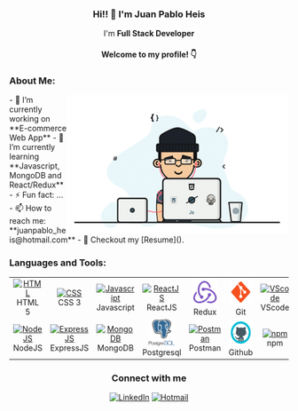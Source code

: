 
<p align="center" width="300">
   <!-- <img align="center" width="200" src="" /> -->
   <h3 align="center">Hi!! 👋 I'm Juan Pablo Heis</h3>
    <p align="center">I'm <strong>Full Stack Developer</strong></p>
    <h4 align="center">Welcome to my profile! 👇</h4>
</p>

<p align="center">

<h3>About Me: </h3>

<img align="right" height="250" width="400" alt="Mehedi Islam Ripon" src="https://github.com/juanpabloheis/juanpabloheis/blob/main/img/dev.gif" />
<!-- src="https://raw.githubusercontent.com/MehedilslamRipon/MehedilslamRipon/main/img/MehediIslamRipon.gif"  -->
- 🚀 I’m currently working on **E-commerce Web App**
- 🚀 I’m currently learning **Javascript, MongoDB and React/Redux**
- ⚡ Fun fact: ... 
- 📫 How to reach me: **juanpablo_heis@hotmail.com**
- 📝 Checkout my [Resume]().

<h3>Languages and Tools: </h3>

<table align="center">
  <tr>
    <td align="center" width="96">
      <a href="#">
        <img src="https://upload.wikimedia.org/wikipedia/commons/6/61/HTML5_logo_and_wordmark.svg" width="48" height="48" alt="HTML" />
      </a>
      <br>HTML 5
    </td>
    <td align="center" width="96">
      <a href="#">
        <img src="https://upload.wikimedia.org/wikipedia/commons/d/d5/CSS3_logo_and_wordmark.svg" width="48" height="48" alt="CSS" />
      </a>
      <br>CSS 3
    </td>
    <td align="center" width="96">
      <a href="#">
        <img src="https://upload.wikimedia.org/wikipedia/commons/9/99/Unofficial_JavaScript_logo_2.svg" width="48" height="48" alt="Javascript" />
      </a>
      <br>Javascript
    </td>
    <td align="center" width="96">
      <a href="#">
        <img src="https://www.vectorlogo.zone/logos/reactjs/reactjs-icon.svg" width="48" height="48" alt="ReactJS" />
      </a>
      <br>ReactJS
    </td>
    <td align="center" width="96">
      <a href="#">
        <img src="https://raw.githubusercontent.com/sachinverma53121/sachinverma53121/master/icons/redux.png" width="48" height="48" alt="Redux" />
      </a>
      <br>Redux
    </td>
    <td align="center" width="96">
      <a href="#">
        <img src="https://raw.githubusercontent.com/sachinverma53121/sachinverma53121/master/icons/git.png" width="48" height="48" alt="Git" />
      </a>
      <br>Git
    </td>
    <td align="center"  width="96">
      <a href="#">
        <img src="https://upload.wikimedia.org/wikipedia/commons/9/9a/Visual_Studio_Code_1.35_icon.svg" width="48" height="48" alt="VScode" />
      </a>
      <br>VScode
    </td>
  </tr>
  <tr align="center">
    <td align="center" width="96">
      <a href="#">
        <img src="https://upload.wikimedia.org/wikipedia/commons/d/d9/Node.js_logo.svg" width="48" height="48" alt="NodeJS" />
      </a>
      <br>NodeJS
    </td>
    <td align="center" width="96"> 
      <a href="#" >
        <img src="https://www.vectorlogo.zone/logos/expressjs/expressjs-icon.svg" width="48" height="48" alt="ExpressJS" />
      </a>
      <br>ExpressJS
    </td>
    <td align="center" width="96">
      <a href="#">
        <img src="https://www.vectorlogo.zone/logos/mongodb/mongodb-icon.svg" width="48" height="48" alt="MongoDB" />
      </a>
      <br>MongoDB
    </td>
    <td align="center" width="96">
      <a href="#">
        <img src="https://raw.githubusercontent.com/sachinverma53121/sachinverma53121/master/icons/psql.png" width="48" height="48" alt="Postgresql" />
      </a>
      <br>Postgresql
    </td>
    <td align="center" width="96">
      <a href="#">
        <img src="https://www.vectorlogo.zone/logos/getpostman/getpostman-icon.svg" width="48" height="48" alt="Postman" />
      </a>
      <br>Postman
    </td>
    <td align="center"  width="96">
      <a href="#">
        <img src="https://raw.githubusercontent.com/sachinverma53121/sachinverma53121/master/icons/github.png" width="48" height="48" alt="Github" />
      </a>
      <br>Github
    </td>
    <td align="center"  width="96">
      <a href="#">
        <img src="https://upload.wikimedia.org/wikipedia/commons/d/db/Npm-logo.svg" width="48" height="48" alt="npm" />
      </a>
      <br>npm
    </td>
  </tr>
</table>


<div align="center">
<h3> Connect with me<a href="https://gifyu.com/image/Zy2f"></h3> 
<p align="center">
    <a href="https://www.linkedin.com/in/juanpabloheis/" target="_blank"><img alt="LinkedIn" width="25px" src="https://github.com/TheDudeThatCode/TheDudeThatCode/blob/master/Assets/Linkedin.svg"></a>
    <!-- <a href="https://www.instagram.com/juanpabloheis/" target="_blank"><img alt="Instagram" width="25px" src="https://github.com/TheDudeThatCode/TheDudeThatCode/blob/master/Assets/Instagram.svg"></a>
    <a href="https://www.facebook.com/juanpabloheis" target="_blank"><img alt="Facebook" width="25px" src="https://upload.wikimedia.org/wikipedia/commons/5/51/Facebook_f_logo_%282019%29.svg"></a> -->
    <a href="mailto:juanpablo_heis@hotmail.com" target="_blank"><img alt="Hotmail" width="25px" src="https://upload.wikimedia.org/wikipedia/commons/9/90/Outlook.com_icon_%282012-2019%29.svg"></a> 
</p>  